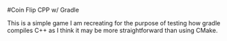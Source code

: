 #Coin Flip CPP w/ Gradle

This is a simple game I am recreating for the purpose of testing how gradle compiles C++ as I think it may be more straightforward than using CMake. 

